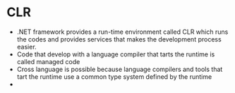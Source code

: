 # CLR
- .NET framework provides a run-time environment called CLR which runs the codes and provides services that makes the development process easier. 
- Code that develop with a language compiler that tarts the runtime is called managed code
- Cross language is possible because language compilers and tools that tart the runtime use a common type system defined by the runtime
- 